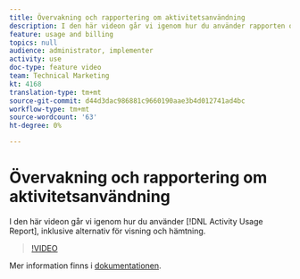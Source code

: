 ```yaml
---
title: Övervakning och rapportering om aktivitetsanvändning
description: I den här videon går vi igenom hur du använder rapporten om aktivitetsanvändning, inklusive alternativ för visning och hämtning.
feature: usage and billing
topics: null
audience: administrator, implementer
activity: use
doc-type: feature video
team: Technical Marketing
kt: 4168
translation-type: tm+mt
source-git-commit: d44d3dac986881c9660190aae3b4d012741ad4bc
workflow-type: tm+mt
source-wordcount: '63'
ht-degree: 0%

---
```



# Övervakning och rapportering om aktivitetsanvändning

I den här videon går vi igenom hur du använder [!DNL Activity Usage Report], inklusive alternativ för visning och hämtning.

>[!VIDEO](https://video.tv.adobe.com/v/31443/?quality=12)

Mer information finns i [dokumentationen](https://docs.adobe.com/content/help/en/audience-manager/user-guide/features/administration/activity-usage-reporting.html).
